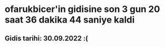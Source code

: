 # ofarukbicer'in gidisine son 3 gun 20 saat 36 dakika 44 saniye kaldi

## Gidis tarihi: 30.09.2022 :(